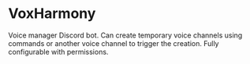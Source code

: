 # VoxHarmony
Voice manager Discord bot. Can create temporary voice channels using commands or another voice channel to trigger the creation. Fully configurable with permissions.
